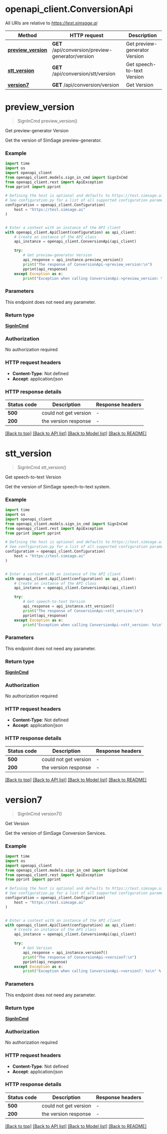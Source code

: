 # openapi_client.ConversionApi

All URIs are relative to *https://test.simsage.ai*

Method | HTTP request | Description
------------- | ------------- | -------------
[**preview_version**](ConversionApi.md#preview_version) | **GET** /api/conversion/preview-generator/version | Get preview-generator Version
[**stt_version**](ConversionApi.md#stt_version) | **GET** /api/conversion/stt/version | Get speech-to-text Version
[**version7**](ConversionApi.md#version7) | **GET** /api/conversion/version | Get Version


# **preview_version**
> SignInCmd preview_version()

Get preview-generator Version

Get the version of SimSage preview-generator.

### Example

```python
import time
import os
import openapi_client
from openapi_client.models.sign_in_cmd import SignInCmd
from openapi_client.rest import ApiException
from pprint import pprint

# Defining the host is optional and defaults to https://test.simsage.ai
# See configuration.py for a list of all supported configuration parameters.
configuration = openapi_client.Configuration(
    host = "https://test.simsage.ai"
)


# Enter a context with an instance of the API client
with openapi_client.ApiClient(configuration) as api_client:
    # Create an instance of the API class
    api_instance = openapi_client.ConversionApi(api_client)

    try:
        # Get preview-generator Version
        api_response = api_instance.preview_version()
        print("The response of ConversionApi->preview_version:\n")
        pprint(api_response)
    except Exception as e:
        print("Exception when calling ConversionApi->preview_version: %s\n" % e)
```



### Parameters
This endpoint does not need any parameter.

### Return type

[**SignInCmd**](SignInCmd.md)

### Authorization

No authorization required

### HTTP request headers

 - **Content-Type**: Not defined
 - **Accept**: application/json

### HTTP response details
| Status code | Description | Response headers |
|-------------|-------------|------------------|
**500** | could not get version |  -  |
**200** | the version response |  -  |

[[Back to top]](#) [[Back to API list]](../README.md#documentation-for-api-endpoints) [[Back to Model list]](../README.md#documentation-for-models) [[Back to README]](../README.md)

# **stt_version**
> SignInCmd stt_version()

Get speech-to-text Version

Get the version of SimSage speech-to-text system.

### Example

```python
import time
import os
import openapi_client
from openapi_client.models.sign_in_cmd import SignInCmd
from openapi_client.rest import ApiException
from pprint import pprint

# Defining the host is optional and defaults to https://test.simsage.ai
# See configuration.py for a list of all supported configuration parameters.
configuration = openapi_client.Configuration(
    host = "https://test.simsage.ai"
)


# Enter a context with an instance of the API client
with openapi_client.ApiClient(configuration) as api_client:
    # Create an instance of the API class
    api_instance = openapi_client.ConversionApi(api_client)

    try:
        # Get speech-to-text Version
        api_response = api_instance.stt_version()
        print("The response of ConversionApi->stt_version:\n")
        pprint(api_response)
    except Exception as e:
        print("Exception when calling ConversionApi->stt_version: %s\n" % e)
```



### Parameters
This endpoint does not need any parameter.

### Return type

[**SignInCmd**](SignInCmd.md)

### Authorization

No authorization required

### HTTP request headers

 - **Content-Type**: Not defined
 - **Accept**: application/json

### HTTP response details
| Status code | Description | Response headers |
|-------------|-------------|------------------|
**500** | could not get version |  -  |
**200** | the version response |  -  |

[[Back to top]](#) [[Back to API list]](../README.md#documentation-for-api-endpoints) [[Back to Model list]](../README.md#documentation-for-models) [[Back to README]](../README.md)

# **version7**
> SignInCmd version7()

Get Version

Get the version of SimSage Conversion Services.

### Example

```python
import time
import os
import openapi_client
from openapi_client.models.sign_in_cmd import SignInCmd
from openapi_client.rest import ApiException
from pprint import pprint

# Defining the host is optional and defaults to https://test.simsage.ai
# See configuration.py for a list of all supported configuration parameters.
configuration = openapi_client.Configuration(
    host = "https://test.simsage.ai"
)


# Enter a context with an instance of the API client
with openapi_client.ApiClient(configuration) as api_client:
    # Create an instance of the API class
    api_instance = openapi_client.ConversionApi(api_client)

    try:
        # Get Version
        api_response = api_instance.version7()
        print("The response of ConversionApi->version7:\n")
        pprint(api_response)
    except Exception as e:
        print("Exception when calling ConversionApi->version7: %s\n" % e)
```



### Parameters
This endpoint does not need any parameter.

### Return type

[**SignInCmd**](SignInCmd.md)

### Authorization

No authorization required

### HTTP request headers

 - **Content-Type**: Not defined
 - **Accept**: application/json

### HTTP response details
| Status code | Description | Response headers |
|-------------|-------------|------------------|
**500** | could not get version |  -  |
**200** | the version response |  -  |

[[Back to top]](#) [[Back to API list]](../README.md#documentation-for-api-endpoints) [[Back to Model list]](../README.md#documentation-for-models) [[Back to README]](../README.md)

